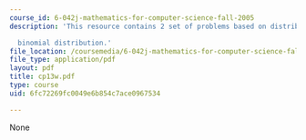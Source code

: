 ```yaml
---
course_id: 6-042j-mathematics-for-computer-science-fall-2005
description: 'This resource contains 2 set of problems based on distribution and density,

  binomial distribution.'
file_location: /coursemedia/6-042j-mathematics-for-computer-science-fall-2005/6fc72269fc0049e6b854c7ace0967534_cp13w.pdf
file_type: application/pdf
layout: pdf
title: cp13w.pdf
type: course
uid: 6fc72269fc0049e6b854c7ace0967534

---
```

None